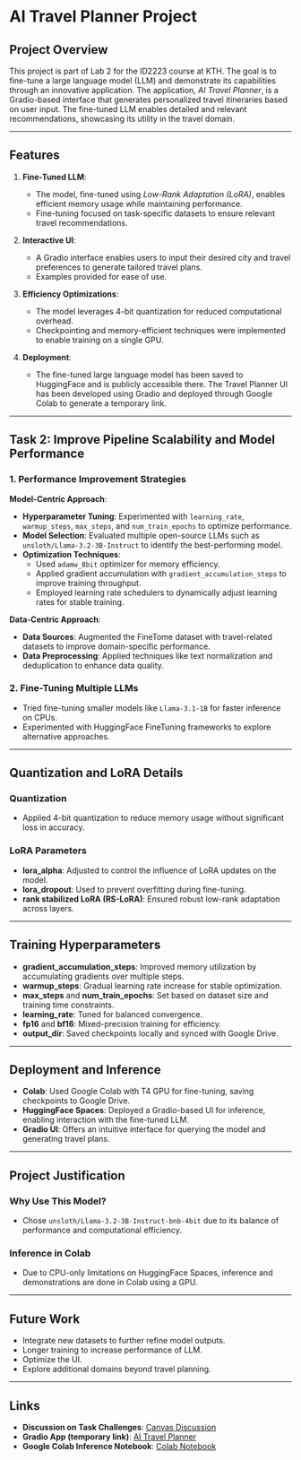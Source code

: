 # AI Travel Planner Project

## Project Overview

This project is part of Lab 2 for the ID2223 course at KTH. The goal is to fine-tune a large language model (LLM) and demonstrate its capabilities through an innovative application. The application, *AI Travel Planner*, is a Gradio-based interface that generates personalized travel itineraries based on user input. The fine-tuned LLM enables detailed and relevant recommendations, showcasing its utility in the travel domain.

---

## Features
1. **Fine-Tuned LLM**:
   - The model, fine-tuned using *Low-Rank Adaptation (LoRA)*, enables efficient memory usage while maintaining performance.
   - Fine-tuning focused on task-specific datasets to ensure relevant travel recommendations.

2. **Interactive UI**:
   - A Gradio interface enables users to input their desired city and travel preferences to generate tailored travel plans.
   - Examples provided for ease of use.

3. **Efficiency Optimizations**:
   - The model leverages 4-bit quantization for reduced computational overhead.
   - Checkpointing and memory-efficient techniques were implemented to enable training on a single GPU.

4. **Deployment**:
   - The fine-tuned large language model has been saved to HuggingFace and is publicly accessible there. The Travel Planner UI has been developed using Gradio and deployed through Google Colab to generate a temporary link.

---

## Task 2: Improve Pipeline Scalability and Model Performance

### 1. Performance Improvement Strategies

**Model-Centric Approach**:
- **Hyperparameter Tuning**: Experimented with `learning_rate`, `warmup_steps`, `max_steps`, and `num_train_epochs` to optimize performance.
- **Model Selection**: Evaluated multiple open-source LLMs such as `unsloth/Llama-3.2-3B-Instruct` to identify the best-performing model.
- **Optimization Techniques**:
  - Used `adamw_8bit` optimizer for memory efficiency.
  - Applied gradient accumulation with `gradient_accumulation_steps` to improve training throughput.
  - Employed learning rate schedulers to dynamically adjust learning rates for stable training.

**Data-Centric Approach**:
- **Data Sources**: Augmented the FineTome dataset with travel-related datasets to improve domain-specific performance.
- **Data Preprocessing**: Applied techniques like text normalization and deduplication to enhance data quality.

### 2. Fine-Tuning Multiple LLMs
- Tried fine-tuning smaller models like `Llama-3.1-1B` for faster inference on CPUs.
- Experimented with HuggingFace FineTuning frameworks to explore alternative approaches.

---

## Quantization and LoRA Details

### Quantization
- Applied 4-bit quantization to reduce memory usage without significant loss in accuracy.

### LoRA Parameters
- **lora_alpha**: Adjusted to control the influence of LoRA updates on the model.
- **lora_dropout**: Used to prevent overfitting during fine-tuning.
- **rank stabilized LoRA (RS-LoRA)**: Ensured robust low-rank adaptation across layers.

---

## Training Hyperparameters
- **gradient_accumulation_steps**: Improved memory utilization by accumulating gradients over multiple steps.
- **warmup_steps**: Gradual learning rate increase for stable optimization.
- **max_steps** and **num_train_epochs**: Set based on dataset size and training time constraints.
- **learning_rate**: Tuned for balanced convergence.
- **fp16** and **bf16**: Mixed-precision training for efficiency.
- **output_dir**: Saved checkpoints locally and synced with Google Drive.

---

## Deployment and Inference
- **Colab**: Used Google Colab with T4 GPU for fine-tuning, saving checkpoints to Google Drive.
- **HuggingFace Spaces**: Deployed a Gradio-based UI for inference, enabling interaction with the fine-tuned LLM.
- **Gradio UI**: Offers an intuitive interface for querying the model and generating travel plans.

---

## Project Justification

### Why Use This Model?
- Chose `unsloth/Llama-3.2-3B-Instruct-bnb-4bit` due to its balance of performance and computational efficiency.

### Inference in Colab
- Due to CPU-only limitations on HuggingFace Spaces, inference and demonstrations are done in Colab using a GPU.

---

## Future Work
- Integrate new datasets to further refine model outputs.
- Longer training to increase performance of LLM.
- Optimize the UI.
- Explore additional domains beyond travel planning.

---

## Links
- **Discussion on Task Challenges**: [Canvas Discussion](https://canvas.kth.se/courses/50172/discussion_topics/432284)
- **Gradio App (temporary link)**: [AI Travel Planner](https://huggingface.co/spaces/Eugenius0/ai-travel-planner)
- **Google Colab Inference Notebook**: [Colab Notebook](link)
